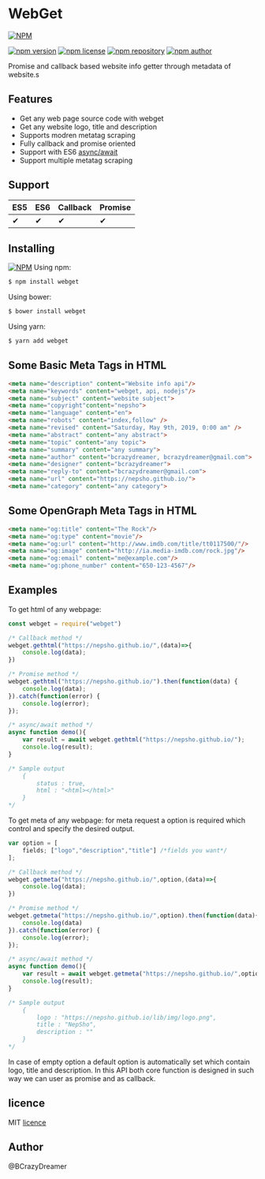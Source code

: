 # WebGet
[![NPM](https://nodei.co/npm/webget.png)](https://nodei.co/npm/webget/)

[![npm version](https://img.shields.io/npm/v/webget.svg?style=flat-square)](https://www.npmjs.org/package/webget)
[![npm license](https://img.shields.io/static/v1.svg?label=License&message=MIT&color=informational)](https://github.com/nepsho/webget/blob/master/LICENSE)
[![npm repository](https://img.shields.io/static/v1.svg?label=Repository&message=GitHub&color=yellow)](https://github.com/nepsho/webget)
[![npm author](https://img.shields.io/static/v1.svg?label=Author&message=MIT&color=success)](https://www.npmjs.com/~bcrazydreamer)

Promise and callback based website info getter through metadata of website.s
## Features
- Get any web page source code with webget
- Get any website logo, title and description
- Supports modren metatag scraping
- Fully callback and promise oriented
- Support with ES6 [async/await](https://en.wikipedia.org/wiki/Async/await)
- Support multiple metatag scraping

## Support
ES5 | ES6 | Callback | Promise |
--- | --- | --- | --- |
✔|✔|✔|✔

## Installing
[![NPM](https://nodei.co/npm/webget.png?mini=true)](https://nodei.co/npm/webget/)
Using npm:
```bash
$ npm install webget
```

Using bower:

```bash
$ bower install webget
```

Using yarn:

```bash
$ yarn add webget
```
## Some Basic Meta Tags in HTML
```html
<meta name="description" content="Website info api"/>
<meta name="keywords" content="webget, api, nodejs"/>
<meta name="subject" content="website subject">
<meta name="copyright"content="nepsho">
<meta name="language" content="en">
<meta name="robots" content="index,follow" />
<meta name="revised" content="Saturday, May 9th, 2019, 0:00 am" />
<meta name="abstract" content="any abstract">
<meta name="topic" content="any topic">
<meta name="summary" content="any summary">
<meta name="author" content="bcrazydreamer, bcrazydreamer@gmail.com">
<meta name="designer" content="bcrazydreamer">
<meta name="reply-to" content="bcrazydreamer@gmail.com">
<meta name="url" content="https://nepsho.github.io/">
<meta name="category" content="any category">
```
## Some OpenGraph Meta Tags in HTML
```html
<meta name="og:title" content="The Rock"/>
<meta name="og:type" content="movie"/>
<meta name="og:url" content="http://www.imdb.com/title/tt0117500/"/>
<meta name="og:image" content="http://ia.media-imdb.com/rock.jpg"/>
<meta name="og:email" content="me@example.com"/>
<meta name="og:phone_number" content="650-123-4567"/>
```
## Examples
To get html of any webpage:
```js
const webget = require("webget")
```
```js
/* Callback method */
webget.gethtml("https://nepsho.github.io/",(data)=>{
    console.log(data);
})

/* Promise method */
webget.gethtml("https://nepsho.github.io/").then(function(data) {
	console.log(data);
}).catch(function(error) {
	console.log(error);
});

/* async/await method */
async function demo(){
    var result = await webget.gethtml("https://nepsho.github.io/");
    console.log(result);
} 

/* Sample output 
    { 
        status : true,
        html : "<html></html>"
    }
*/
```

To get meta of any webpage:
for meta request a option is required which control and specify the desired output. 
```js
var option = [
    fields; ["logo","description","title"] /*fields you want*/
];

/* Callback method */
webget.getmeta("https://nepsho.github.io/",option,(data)=>{
    console.log(data);
})

/* Promise method */
webget.getmeta("https://nepsho.github.io/",option).then(function(data){
    console.log(data)
}).catch(function(error) {
	console.log(error);
});

/* async/await method */
async function demo(){
    var result = await webget.getmeta("https://nepsho.github.io/",option);
    console.log(result);
} 

/* Sample output 
    { 
        logo : "https://nepsho.github.io/lib/img/logo.png",
        title : "NepSho",
        description : ""
    }
*/
```
In case of empty option a default option is automatically set which contain logo, title and description.
In this API both core function is designed in such way we can user as promise and as callback.

## licence
MIT [licence](https://opensource.org/licenses/MIT)

## Author
@BCrazyDreamer